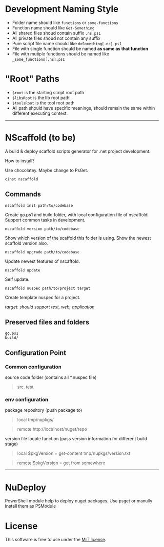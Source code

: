 Development Naming Style
=========

* Folder name should like `functions` or `some-functions`
* Function name should like `Get-Something`
* All shared files shoud contain suffix `.ns.ps1`
* All private files shoud not contain any suffix
* Pure script file name should like `doSomething[.ns].ps1`
* File with single function should be named **as same as that function**
* File with mutiple functions should be named like `_some_functions[.ns].ps1`

"Root" Paths
========

* `$root` is the starting script root path
* `$libsRoot` is the lib root path
* `$toolsRoot` is the tool root path
* All path should have specific meanings, should remain the same within different executing context. 


------------------------------

NScaffold (to be)
=========
A build &amp; deploy scaffold scripts generator for .net project development. 

How to install? 

Use chocolatey. Maybe change to PsGet.  

    cinst nscaffold

Commands 
-------------------

    nscaffold init path/to/codebase
    
Create go.ps1 and build folder, with local configuration file of nscaffold. Support common tasks in development. 

    nscaffold version path/to/codebase
Show which version of the scaffold this folder is using. Show the newest scaffold version also. 

    nscaffold upgrade path/to/codebase
Update newest features of nscaffold. 

    nscaffold update
Self update.

    nscaffold nuspec path/to/project target
Create template nuspec for a project. 

_target: should support test, web, application_


Preserved files and folders
--------------
    go.ps1
    build/

Configuration Point
------------------------

### Common configuration

source code folder (contains all *.nuspec file)
> src, test

### env configuration
package repository (push package to)

> local tmp/nupkgs/ 

> remote http://localhost/nuget/repo

version file locate function (pass version information for different build stage)
> local $pkgVersion = get-content tmp/nupkgs/version.txt

> remote $pkgVersion = get from somewhere

----------------

NuDeploy
============

PowerShell module help to deploy nuget packages. 
Use psget or manully install them as PSModule

License
============
This software is free to use under the [MIT license](https://raw.github.com/xiaoyvr/NScaffold/master/LICENSE-MIT.txt). 
